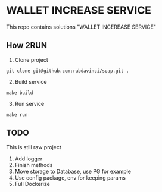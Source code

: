 # WALLET INCREASE SERVICE

This repo contains solutions "WALLET INCEREASE SERVICE"

## How 2RUN

1. Clone project

```
git clone git@github.com:rabdavinci/soap.git .
```

2. Build service

```
make build
```

3. Run service

```
make run
```

## TODO
This is still raw project
1. Add logger
2. Finish methods
3. Move storage to Database, use PG for example
4. Use config package, env for keeping params
5. Full Dockerize
